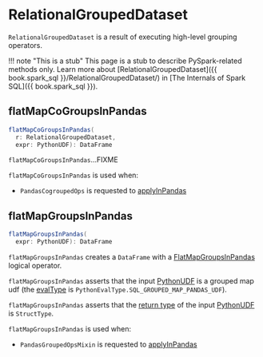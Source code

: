 # RelationalGroupedDataset

`RelationalGroupedDataset` is a result of executing high-level grouping operators.

!!! note "This is a stub"
    This page is a stub to describe PySpark-related methods only. Learn more about [RelationalGroupedDataset]({{ book.spark_sql }}/RelationalGroupedDataset/) in [The Internals of Spark SQL]({{ book.spark_sql }}).

## <span id="flatMapCoGroupsInPandas"> flatMapCoGroupsInPandas

```scala
flatMapCoGroupsInPandas(
  r: RelationalGroupedDataset,
  expr: PythonUDF): DataFrame
```

`flatMapCoGroupsInPandas`...FIXME

`flatMapCoGroupsInPandas` is used when:

* `PandasCogroupedOps` is requested to [applyInPandas](PandasCogroupedOps.md#applyInPandas)

## <span id="flatMapGroupsInPandas"> flatMapGroupsInPandas

```scala
flatMapGroupsInPandas(
  expr: PythonUDF): DataFrame
```

`flatMapGroupsInPandas` creates a `DataFrame` with a [FlatMapGroupsInPandas](FlatMapGroupsInPandas.md) logical operator.

`flatMapGroupsInPandas` asserts that the input [PythonUDF](PythonUDF.md) is a grouped map udf (the [evalType](PythonUDF.md#evalType) is `PythonEvalType.SQL_GROUPED_MAP_PANDAS_UDF`).

`flatMapGroupsInPandas` asserts that the [return type](PythonUDF.md#dataType) of the input [PythonUDF](PythonUDF.md) is `StructType`.

`flatMapGroupsInPandas` is used when:

* `PandasGroupedOpsMixin` is requested to [applyInPandas](PandasGroupedOpsMixin.md#applyInPandas)
